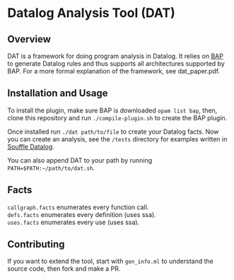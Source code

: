 # Datalog Analysis Tool (DAT)

## Overview
DAT is a framework for doing program analysis in Datalog. It relies on [BAP](https://github.com/BinaryAnalysisPlatform/bap) to generate Datalog rules and thus supports all architectures supported by BAP. For a more formal explanation of the framework, see dat_paper.pdf.

## Installation and Usage

To install the plugin, make sure BAP is downloaded `opam list bap`, then, clone this repository and run `./compile-plugin.sh` to create the BAP plugin.

Once installed run `./dat path/to/file` to create your Datalog facts. Now you can create an analysis, see the `/tests` directory for examples written in [Souffle Datalog](https://souffle-lang.github.io/).

You can also append DAT to your path by running `PATH=$PATH:~/path/to/dat.sh`.

## Facts

`callgraph.facts` enumerates every function call.\
`defs.facts` enumerates every definition (uses ssa).\
`uses.facts` enumerates every use (uses ssa).

## Contributing

If you want to extend the tool, start with `gen_info.ml` to understand the source code, then fork and make a PR.
